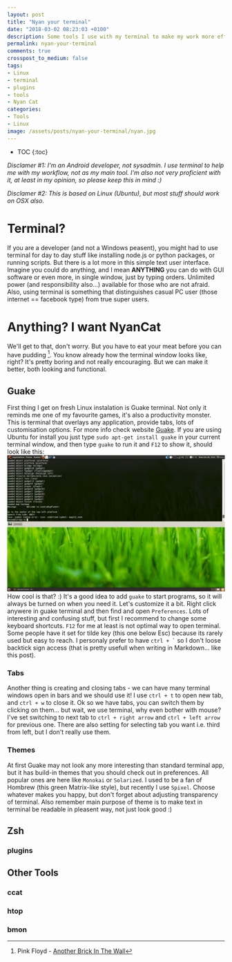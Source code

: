 ```yaml
---
layout: post
title: "Nyan your terminal"
date: "2018-03-02 08:23:03 +0100"
description: Some tools I use with my terminal to make my work more efficient.
permalink: nyan-your-terminal
comments: true
crosspost_to_medium: false
tags:
- Linux
- terminal
- plugins
- tools
- Nyan Cat
categories:
- Tools
- Linux
image: /assets/posts/nyan-your-terminal/nyan.jpg
---
```


* TOC
{:toc}

*Disclamer #1: I'm an Android developer, not sysadmin. I use terminal to help me with my workflow, not as my main tool. I'm also not very proficient with it, at least in my opinion, so please keep this in mind :)*

*Disclamer #2: This is based on Linux (Ubuntu), but most stuff should work on OSX also.*

# Terminal?
If you are a developer (and not a Windows peasent), you might had to use terminal for day to day stuff like installing node.js or python packages, or running scripts. But there is a lot more in this simple text user interface. Imagine you could do anything, and I mean **ANYTHING** you can do with GUI software or even more, in single window, just by typing orders. Unlimited power (and responsibility also...) available for those who are not afraid.
Also, using terminal is something that distinguishes casual PC user (those internet == facebook type) from true super users.

# Anything? I want NyanCat
We'll get to that, don't worry. But you have to eat your meat before you can have pudding [^pink_floyd]. You know already how the terminal window looks like, right? It's pretty boring and not really encouraging. But we can make it better, both looking and functional.

## Guake
First thing I get on fresh Linux instalation is Guake terminal. Not only it reminds me one of my favourite games, it's also a productivity monster. This is terminal that overlays any application, provide tabs, lots of customisation options. For more info check website [Guake](http://guake-project.org/). If you are using Ubuntu for install you just type `sudo apt-get install guake` in your current terminal window, and then type `guake` to run it and `F12` to show it, should look like this:
![Guake terminal image](assets/posts/nyan-your-terminal/guake.png)
How cool is that? :) It's a good idea to add `guake` to start programs, so it will always be turned on when you need it. Let's customize it a bit. Right click anywere in guake terminal and then find and open `Preferences`. Lots of interesting and confusing stuff, but first I recommend to change some keyboard shortcuts. `F12` for me at least is not optimal way to open terminal. Some people have it set for tilde key (this one below Esc) because its rarely used but easy to reach. I personaly prefer to have `` ctrl + ` `` so I don't loose backtick sign access (that is pretty usefull when writing in Markdown... like this post).

### Tabs
Another thing is creating and closing tabs - we can have many terminal windows open in bars and we should use it! I use `` ctrl + t `` to open new tab, and `` ctrl + w `` to close it. Ok so we have tabs, you can switch them by clicking on them... but wait, we use terminal, why even bother with mouse? I've set switching to next tab to ``ctrl + right arrow`` and ``ctrl + left arrow`` for previous one. There are also setting for selecting tab you want i.e. third from left, but I don't really use them.

### Themes
At first Guake may not look any more interesting than standard terminal app, but it has build-in themes that you should check out in preferences. All popular ones are here like `Monokai` or `Solarized`. I used to be a fan of Hombrew (this green Matrix-like style), but recently I use `Spixel`. Choose whatever makes you happy, but don't forget about adjusting transparency of terminal. Also remember main purpose of theme is to make text in terminal be readable in pleasent way, not just look good :)

## Zsh

### plugins

## Other Tools

### ccat

### htop

### bmon





[^pink_floyd]: Pink Floyd - [Another Brick In The Wall](https://www.youtube.com/watch?v=YR5ApYxkU-U)
